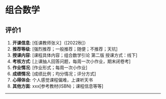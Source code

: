 # 组合数学

## 评价1

1. **开课信息**: [任课教师张义]（[2022秋]）
2. **推荐等级**: [强烈推荐；一般推荐；随便；不推荐；天坑]
3. **授课内容**: [课程具体内容；组合数学引论 第二版 授课方式：线下]
4. **考核方式**: [上课抽人回答问题，每周一次小作业，期末闭卷考]
5. **作业情况**: [作业形式；每周一次小作业]
6. **成绩情况**: [成绩比例；均分情况；评分方式]
7. **心得体会**: 个人感觉课程偏难，上课听天书
8. **其他方面**: xxx[参考教材(ISBN)；课程信息等等]

---
